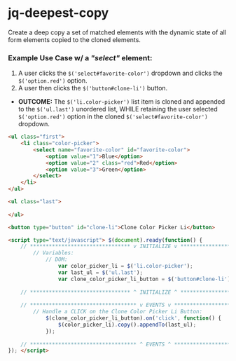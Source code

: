 # jq-deepest-copy
Create a deep copy a set of matched elements with the dynamic state of all form elements copied to the cloned elements.

### Example Use Case w/ a ***"select"*** element: 
1. A user clicks the ```$('select#favorite-color')``` dropdown and clicks the ```$('option.red')``` option. 
2. A user then clicks the ```$('button#clone-li')``` button.

- **OUTCOME:** The ```$('li.color-picker')``` list item is cloned and appended to the ```$('ul.last')``` unordered list, WHILE retaining the user selected ```$('option.red')``` option in the cloned ```$('select#favorite-color')``` dropdown.

```html
<ul class="first">
    <li class="color-picker">
        <select name="favorite-color" id="favorite-color">
            <option value="1">Blue</option>
            <option value="2" class="red">Red</option>
            <option value="3">Green</option>
        </select>
    </li>
</ul>

<ul class="last">
    
</ul>

<button type="button" id="clone-li">Clone Color Picker Li</button>

<script type="text/javascript"> $(document).ready(function() {
    // ******************************** v INITIALIZE v ******************************** //
        // Variables:
            // DOM:
                var color_picker_li = $('li.color-picker');
                var last_ul = $('ul.last');
                var clone_color_picker_li_button = $('button#clone-li')
  
    // ******************************** ^ INITIALIZE ^ ******************************** //
    
    // ********************************** v EVENTS v ********************************** //
        // Handle a CLICK on the Clone Color Picker Li Button:
            $(clone_color_picker_li_button).on('click', function() {
                $(color_picker_li).copy().appendTo(last_ul);
            });
        
    // ********************************** ^ EVENTS ^ ********************************** //
}); </script>
```
